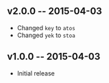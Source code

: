 ## v2.0.0 -- 2015-04-03
* Changed `key` to `atos`
* Changed `yek` to `stoa`

## v1.0.0 -- 2015-04-03
* Initial release
